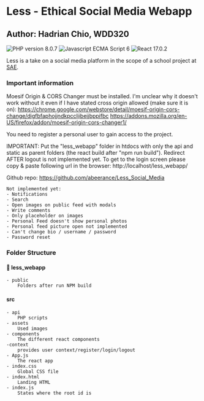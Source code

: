 # Less - Ethical Social Media Webapp


## Author: Hadrian Chio, WDD320
<img alt="PHP version 8.0.7" src="https://img.shields.io/badge/PHP-8.0.7-blueviolet"> <img src="https://img.shields.io/badge/JS-ES6-yellow" alt="Javascript ECMA Script 6"> <img src="https://img.shields.io/badge/React-17.0.2-red" alt="React 17.0.2">

Less is a take on a social media platform in the scope of a school project at [SAE](https://www.sae.edu/che/de/).

### Important information
Moesif Origin & CORS Changer must be installed. I'm unclear why it doesn't work without it even if I have stated cross origin allowed (make sure it is on):
https://chrome.google.com/webstore/detail/moesif-origin-cors-change/digfbfaphojjndkpccljibejjbppifbc
https://addons.mozilla.org/en-US/firefox/addon/moesif-origin-cors-changer1/

You need to register a personal user to gain access to the project.

IMPORTANT:
Put the "less_webapp" folder in htdocs with only the api and static as parent folders (the react build after "npm run build").
Redirect AFTER logout is not implemented yet. To get to the login screen please copy & paste following url in the browser:
http://localhost/less_webapp/

Github repo:
https://github.com/abeerance/Less_Social_Media

````
Not implemented yet:
- Notifications
- Search
- Open images on public feed with modals
- Write comments
- Only placeholder on images
- Personal Feed doesn't show personal photos
- Personal feed picture open not implemented
- Can't change bio / username / password
- Password reset
````

### Folder Structure

#### 📂  less_webapp
```
- public
    Folders after run NPM build
```

#### src
````
- api
    PHP scripts
- assets
    Used images
- components
    The different react components
-context
    provides user context/register/login/logout
- App.js
    The react app
- index.css
    Global CSS file
- index.html
    Landing HTML
- index.js
    States where the root id is
````
